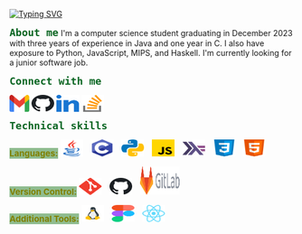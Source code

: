[![Typing SVG](https://readme-typing-svg.demolab.com?font=Fira+Code&pause=1000&color=708238&center=false&width=435&lines=%F0%9F%91%8B+Hi%2C+I'm+Yan+Chen)](https://github.com/ychenfolio)

<span style="color: #0B6623; font-family: 'Fira Code', monospace; font-size: 18px; font-weight: bold;">About me</span>
I'm a computer science student graduating in December 2023 with three years of experience in Java and one year in C. I also have exposure to Python, JavaScript, MIPS, and Haskell. I'm currently looking for a junior software job.

<span style="color: #0B6623; font-family: 'Fira Code', monospace; font-size: 18px; font-weight: bold;">Connect with me</span>

<p align="left">
    <a href="mailto:ychenfolio@gmail.com" target="_blank"><img align="center" src="images/gmail.svg" alt="ychenfolio" height="30" width="35" /></a>
    <a href="https://github.com/ychenfolio" target="_blank"><img align="center" src="images/github.svg" alt="ychenfolio" height="30" width="40" /></a>
    <a href="https://linkedin.com/in/ychenfolio" target="_blank"><img align="center" src="images/linked-in.svg" alt="ychenfolio" height="30" width="40" /></a>
    <a href="https://stackoverflow.com/users/ychenfolio" target="_blank"><img align="center" src="images/stack-overflow.svg" alt="ychenfolio" height="30" width="40" /></a>
</p>

<span style="color: #0B6623; font-family: 'Fira Code', monospace; font-size: 18px; font-weight: bold;">Technical skills</span>

<p align="left">
    <span style="color: olive; font-size: 15px; font-weight: bold; background-color: #8FBC8F">Languages:</span>
    <img src="images/java.svg" alt="Java" height="30" width="40" style="margin-right: 10px;" />
    <img src="images/c.svg" alt="C" height="30" width="40" style="margin-right: 10px;" />
    <img src="images/python.svg" alt="Python" height="30" width="40" style="margin-right: 10px;" />
    <img src="images/javascript.svg" alt="JavaScript" height="30" width="40" style="margin-right: 10px;" />
    <img src="images/haskell.svg" alt="Haskell" height="30" width="40" style="margin-right: 10px;" />
    <img src="images/css.svg" alt="CSS" height="30" width="40" style="margin-right: 10px;" />
    <img src="images/html.svg" alt="HTML" height="30" width="40" />
</p>

<p align="left">
    <span style="color: olive; font-size: 15px; font-weight: bold; background-color: #8FBC8F">Version Control:</span>
    <img src="images/git.svg" alt="Git" height="30" width="40" style="margin-right: 10px;" />
    <img src="images/github.svg" alt="GitHub" height="30" width="40" style="margin-right: 10px;" />
    <img src="images/gitlab.svg" alt="GitLab" height="50" width="70" style="margin-right: 10px;" />
</p>
<p align="left">
    <span style="color: olive; font-size: 15px; font-weight: bold; background-color: #8FBC8F">Additional Tools:</span>
    <img src="images/linux.svg" alt="Linux" height="30" width="40" style="margin-right: 10px;" />
    <img src="images/figma.svg" alt="Figma" height="30" width="40" style="margin-right: 10px;" />
    <img src="images/react.svg" alt="React" height="30" width="40" style="margin-right: 10px;" />
</p>

